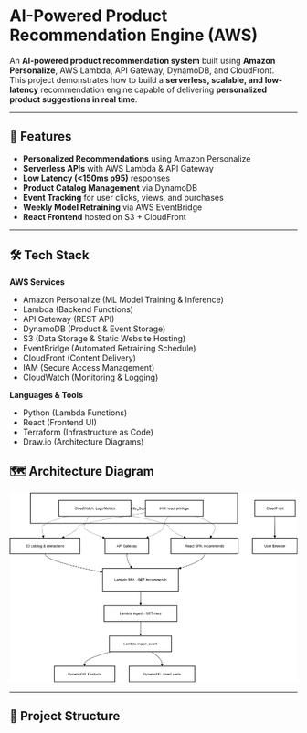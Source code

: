 ﻿# AI-Powered Product Recommendation Engine (AWS)

An **AI-powered product recommendation system** built using **Amazon Personalize**, AWS Lambda, API Gateway, DynamoDB, and CloudFront.  
This project demonstrates how to build a **serverless, scalable, and low-latency** recommendation engine capable of delivering **personalized product suggestions in real time**.

---

## 🚀 Features
- **Personalized Recommendations** using Amazon Personalize
- **Serverless APIs** with AWS Lambda & API Gateway
- **Low Latency (<150ms p95)** responses
- **Product Catalog Management** via DynamoDB
- **Event Tracking** for user clicks, views, and purchases
- **Weekly Model Retraining** via AWS EventBridge
- **React Frontend** hosted on S3 + CloudFront

---

## 🛠 Tech Stack
**AWS Services**
- Amazon Personalize (ML Model Training & Inference)
- Lambda (Backend Functions)
- API Gateway (REST API)
- DynamoDB (Product & Event Storage)
- S3 (Data Storage & Static Website Hosting)
- EventBridge (Automated Retraining Schedule)
- CloudFront (Content Delivery)
- IAM (Secure Access Management)
- CloudWatch (Monitoring & Logging)

**Languages & Tools**
- Python (Lambda Functions)
- React (Frontend UI)
- Terraform (Infrastructure as Code)
- Draw.io (Architecture Diagrams)
## 🗺 Architecture Diagram
![Architecture Diagram](Architecture.png)




---

## 📂 Project Structure

 


